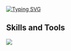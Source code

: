 [![Typing SVG](https://readme-typing-svg.demolab.com?font=Fira+Code&pause=100&color=4D4D4D&vCenter=true&random=false&width=500&lines=Hi+Guys!;Im+Qoqnus+master)](https://git.io/typing-svg)

## Skills and Tools
<img src='https://skillicons.dev/icons?i=python,django,flutter,dart,discord,linux,pycharm,vscode,postman,java,idea,maven&perline=10'>
